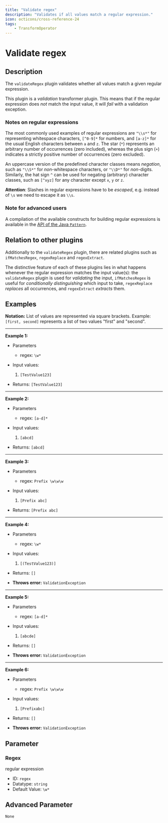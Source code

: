 ```yaml
---
title: "Validate regex"
description: "Validates if all values match a regular expression."
icon: octicons/cross-reference-24
tags: 
    - TransformOperator
---
```

# Validate regex
<!-- This file was generated - DO NOT CHANGE IT MANUALLY -->



## Description

The `validateRegex` plugin validates whether all values match a given regular expression.

This plugin is a _validation_ transformer plugin. This means that if the regular expression does _not_ match the input
value, it will _fail_ with a validation exception.

### Notes on regular expressions

The most commonly used examples of regular expressions are `"\\s*"` for representing whitespace characters, `[^0-9]*`
for numbers, and `[a-z]*` for the usual English characters between `a` and `z`. The star (`*`) represents an arbitrary
number of occurrences (zero included), whereas the plus sign (`+`) indicates a strictly positive number of occurrences
(zero excluded).

An uppercase version of the predefined character classes means _negation_, such as `"\\S*"` for _non_-whitespace
characters, or `"\\D*"` for _non_-digits.
Similarly, the hat sign `^` can be used for negating (arbitrary) character classes, such as `[^xyz]` for any character
except `x`, `y` or `z`.

**Attention**: Slashes in regular expressions have to be _escaped_, e.g. instead of `\s` we need to escape it as `\\s`.

### Note for advanced users

A compilation of the available constructs for building regular expressions is available in the
[API of the Java `Pattern`](https://docs.oracle.com/en/java/javase/21/docs/api/java.base/java/util/regex/Pattern.html#sum).

## Relation to other plugins

Additionally to the `validateRegex` plugin, there are related plugins such as `ifMatchesRegex`, `regexReplace` and
`regexExtract`.

The distinctive feature of each of these plugins lies in what happens whenever the regular expression
matches the input value(s): the `validateRegex` plugin is used for _validating_ the input, `ifMatchesRegex` is useful
for _conditionally distinguishing_ which input to take, `regexReplace` _replaces_ all occurrences, and `regexExtract`
_extracts_ them.

## Examples

**Notation:** List of values are represented via square brackets. Example: `[first, second]` represents a list of two values "first" and "second".

---
**Example 1:**

* Parameters
    * regex: `\w*`

* Input values:
    1. `[TestValue123]`

* Returns: `[TestValue123]`


---
**Example 2:**

* Parameters
    * regex: `[a-d]*`

* Input values:
    1. `[abcd]`

* Returns: `[abcd]`


---
**Example 3:**

* Parameters
    * regex: `Prefix \w\w\w`

* Input values:
    1. `[Prefix abc]`

* Returns: `[Prefix abc]`


---
**Example 4:**

* Parameters
    * regex: `\w*`

* Input values:
    1. `[(TestValue123)]`

* Returns: `[]`
* **Throws error:** `ValidationException`


---
**Example 5:**

* Parameters
    * regex: `[a-d]*`

* Input values:
    1. `[abcde]`

* Returns: `[]`
* **Throws error:** `ValidationException`


---
**Example 6:**

* Parameters
    * regex: `Prefix \w\w\w`

* Input values:
    1. `[Prefixabc]`

* Returns: `[]`
* **Throws error:** `ValidationException`




## Parameter

### Regex

regular expression

- ID: `regex`
- Datatype: `string`
- Default Value: `\w*`





## Advanced Parameter

`None`